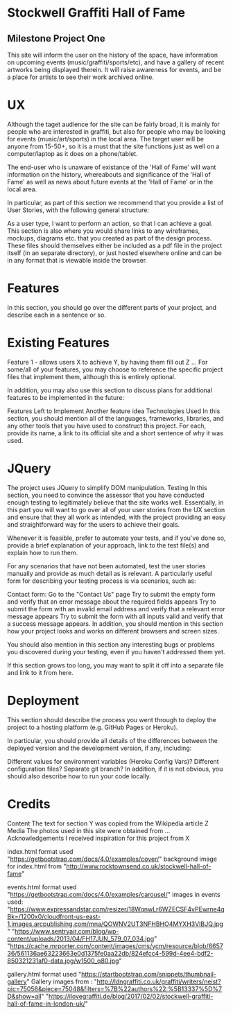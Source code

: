 # Stockwell Graffiti Hall of Fame
## Milestone Project One

This site will inform the user on the history of the space, have information on upcoming events (music/graffiti/sports/etc), and have a gallery of recent artworks being displayed therein. 
It will raise awareness for events, and be a place for artists to see their work archived online.  

# UX
Although the taget audience for the site can be fairly broad, it is mainly for people who are interested in graffiti, but also for people who may be looking for events (music/art/sports) in the local area.
The target user will be anyone from 15-50+, so it is a must that the site functions just as well on a computer/laptop as it does on a phone/tablet.

The end-user who is unaware of existance of the 'Hall of Fame' will want information on the history, whereabouts and significance of the 'Hall of Fame' as well as news about future events at the 'Hall of Fame' or in the local area.





In particular, as part of this section we recommend that you provide a list of User Stories, with the following general structure:

As a user type, I want to perform an action, so that I can achieve a goal.
This section is also where you would share links to any wireframes, mockups, diagrams etc. that you created as part of the design process. These files should themselves either be included as a pdf file in the project itself (in an separate directory), or just hosted elsewhere online and can be in any format that is viewable inside the browser.

# Features
In this section, you should go over the different parts of your project, and describe each in a sentence or so.

# Existing Features
Feature 1 - allows users X to achieve Y, by having them fill out Z
...
For some/all of your features, you may choose to reference the specific project files that implement them, although this is entirely optional.

In addition, you may also use this section to discuss plans for additional features to be implemented in the future:

Features Left to Implement
Another feature idea
Technologies Used
In this section, you should mention all of the languages, frameworks, libraries, and any other tools that you have used to construct this project. For each, provide its name, a link to its official site and a short sentence of why it was used.

# JQuery
The project uses JQuery to simplify DOM manipulation.
Testing
In this section, you need to convince the assessor that you have conducted enough testing to legitimately believe that the site works well. Essentially, in this part you will want to go over all of your user stories from the UX section and ensure that they all work as intended, with the project providing an easy and straightforward way for the users to achieve their goals.

Whenever it is feasible, prefer to automate your tests, and if you've done so, provide a brief explanation of your approach, link to the test file(s) and explain how to run them.

For any scenarios that have not been automated, test the user stories manually and provide as much detail as is relevant. A particularly useful form for describing your testing process is via scenarios, such as:

Contact form:
Go to the "Contact Us" page
Try to submit the empty form and verify that an error message about the required fields appears
Try to submit the form with an invalid email address and verify that a relevant error message appears
Try to submit the form with all inputs valid and verify that a success message appears.
In addition, you should mention in this section how your project looks and works on different browsers and screen sizes.

You should also mention in this section any interesting bugs or problems you discovered during your testing, even if you haven't addressed them yet.

If this section grows too long, you may want to split it off into a separate file and link to it from here.

# Deployment
This section should describe the process you went through to deploy the project to a hosting platform (e.g. GitHub Pages or Heroku).

In particular, you should provide all details of the differences between the deployed version and the development version, if any, including:

Different values for environment variables (Heroku Config Vars)?
Different configuration files?
Separate git branch?
In addition, if it is not obvious, you should also describe how to run your code locally.

# Credits
Content
The text for section Y was copied from the Wikipedia article Z
Media
The photos used in this site were obtained from ...
Acknowledgements
I received inspiration for this project from X


index.html format used "https://getbootstrap.com/docs/4.0/examples/cover/"
background image for index.html from "http://www.rocktownsend.co.uk/stockwell-hall-of-fame"

events.html format used "https://getbootstrap.com/docs/4.0/examples/carousel/"
images in events used: "https://www.expressandstar.com/resizer/18WqnwLr6WZECSF4vPEwrne4qBk=/1200x0/cloudfront-us-east-1.images.arcpublishing.com/mna/QOWNV2UT3NFHBHO4MYXH3VIBJQ.jpg"
                       "https://www.sentryair.com/blog/wp-content/uploads/2013/04/FH17JUN_579_07_034.jpg"
                       "https://cache.mrporter.com/content/images/cms/ycm/resource/blob/665736/561136ae63223663e0d1375fe0aa22db/824efcc4-599d-4ee4-bdf2-850321231af0-data.jpg/w1500_q80.jpg"

gallery.html format used "https://startbootstrap.com/snippets/thumbnail-gallery"
Gallery images from : "http://ldngraffiti.co.uk/graffiti/writers/neist?pic=75056&piece=75048&filters=%7B%22authors%22:%5B13337%5D%7D&show=all"
                      "https://ilovegraffiti.de/blog/2017/02/02/stockwell-graffiti-hall-of-fame-in-london-uk/"

